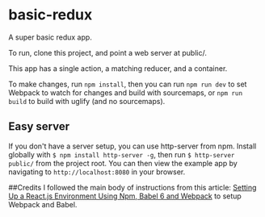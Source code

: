# basic-redux
A super basic redux app.

To run, clone this project, and point a web server at public/.

This app has a single action, a matching reducer, and a container.

To make changes, run `npm install`, then you can run `npm run dev` to set Webpack to watch for changes and build with sourcemaps, or `npm run build` to build with uglify (and no sourcemaps).

## Easy server
If you don't have a server setup, you can use http-server from npm. Install globally with `$ npm install http-server -g`, then run `$ http-server public/` from the project root. You can then view the example app by navigating to `http://localhost:8080` in your browser.

##Credits
I followed the main body of instructions from this article: [Setting Up a React.js Environment Using Npm, Babel 6 and Webpack](https://www.codementor.io/reactjs/tutorial/beginner-guide-setup-reactjs-environment-npm-babel-6-webpack) to setup Webpack and Babel.
